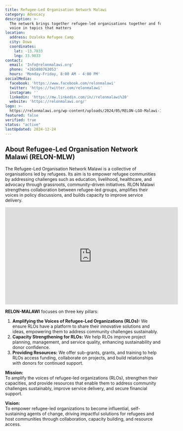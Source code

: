 ```yaml
---
title: Refugee-Led Organisation Network Malawi
category: Advocacy
description: >-
  The network brings together refugee-led organisations together and form one
  voice in topics that matters
location:
  address: Dzaleka Refugee Camp
  city: Dowa
  coordinates:
    lat: -13.7833
    lng: 33.9833
contact:
  email: 'Info@relonmalawi.org'
  phone: '+265880763053'
  hours: 'Monday-Friday, 8:00 AM - 4:00 PM'
socialMedia:
  facebook: 'https://www.facebook.com/relonmalawi'
  twitter: 'https://twitter.com/relonmalawi'
  instagram: ''
  linkedin: 'https://mw.linkedin.com/in//relonmalawi%20'
  website: 'https://relonmalawi.org/'
logo: >-
  https://relonmalawi.org/wp-content/uploads/2024/05/RELON-LGO-Malawi-1536x1536.png
featured: false
verified: true
status: "active"
lastUpdated: 2024-12-24
---
```


## About Refugee-Led Organisation Network Malawi (RELON-MLW)

The Refugee-Led Organisation Network Malawi is a collective of organisations led by refugees. Its aim is to empower refugee communities by addressing challenges such as education, livelihood, healthcare, and advocacy through grassroots, community-driven initiatives. RLON Malawi strengthens collaboration between refugee-led groups, amplifies their voices in policy discussions, and builds capacity to improve service delivery.

<iframe width="560" height="315" src="https://www.youtube.com/embed/VbOSXvn8JBQ?si=BGTD-PVubhrfplrp" title="YouTube video player" frameborder="0" allow="accelerometer; autoplay; clipboard-write; encrypted-media; gyroscope; picture-in-picture; web-share" referrerpolicy="strict-origin-when-cross-origin" allowfullscreen></iframe>

**RELON-MALAWI** focuses on three key pillars:  
1. **Amplifying the Voices of Refugee-Led Organizations (RLOs):** We ensure RLOs have a platform to share their innovative solutions and ideas, empowering them to address community challenges sustainably.  
2. **Capacity Strengthening for RLOs:** We help RLOs improve project planning, management, and service quality, enhancing sustainability and donor confidence.  
3. **Providing Resources:** We offer sub-grants, grants, and training to help RLOs access funding, collaborate on projects, and build relationships with donors for continued support.

**Mission:**  
To amplify the voices of refugee-led organizations (RLOs), strengthen their capacities, and provide resources that enable them to address community challenges sustainably, improve service delivery, and secure financial support.

**Vision:**  
To empower refugee-led organizations to become influential, self-sustaining agents of change, driving impactful solutions for refugees and host communities through collaboration, capacity building, and resource access.

